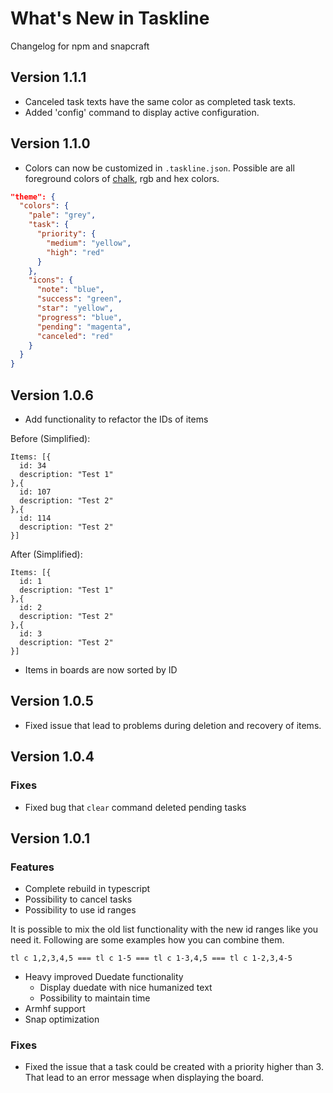 # What's New in Taskline

Changelog for npm and snapcraft

## Version 1.1.1

- Canceled task texts have the same color as completed task texts.
- Added 'config' command to display active configuration.

## Version 1.1.0

- Colors can now be customized in `.taskline.json`. Possible are all foreground colors of [chalk](https://github.com/chalk/chalk#colors), rgb and hex colors.

```json
"theme": {
  "colors": {
    "pale": "grey",
    "task": {
      "priority": {
        "medium": "yellow",
        "high": "red"
      }
    },
    "icons": {
      "note": "blue",
      "success": "green",
      "star": "yellow",
      "progress": "blue",
      "pending": "magenta",
      "canceled": "red"
    }
  }
}
```

## Version 1.0.6

- Add functionality to refactor the IDs of items

Before (Simplified):

```
Items: [{
  id: 34
  description: "Test 1"
},{
  id: 107
  description: "Test 2"
},{
  id: 114
  description: "Test 2"
}]
```

After (Simplified):

```
Items: [{
  id: 1
  description: "Test 1"
},{
  id: 2
  description: "Test 2"
},{
  id: 3
  description: "Test 2"
}]
```

- Items in boards are now sorted by ID

## Version 1.0.5

- Fixed issue that lead to problems during deletion and recovery of items.

## Version 1.0.4

### Fixes

- Fixed bug that `clear` command deleted pending tasks

## Version 1.0.1

### Features

- Complete rebuild in typescript
- Possibility to cancel tasks
- Possibility to use id ranges

It is possible to mix the old list functionality with the new id ranges like you need it. Following are some examples how you can combine them.

```
tl c 1,2,3,4,5 === tl c 1-5 === tl c 1-3,4,5 === tl c 1-2,3,4-5
```

- Heavy improved Duedate functionality
  - Display duedate with nice humanized text
  - Possibility to maintain time
- Armhf support
- Snap optimization

### Fixes

- Fixed the issue that a task could be created with a priority higher than 3. That lead to an error message when displaying the board.

